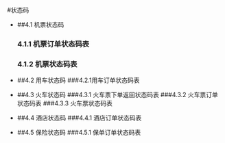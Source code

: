 #状态码

- ##4.1 机票状态码
  ###  4.1.1 机票订单状态码表
  ###  4.1.2 机票状态码表

- ##4.2 用车状态码
###4.2.1用车订单状态码表
- ##4.3 火车状态码
###4.3.1 火车票下单返回状态码表
###4.3.2 火车票订单状态码表
###4.3.3 火车票状态码表
- ##4.4 酒店状态码
###4.4.1 酒店订单状态码表
- ##4.5 保险状态码
###4.5.1 保单订单状态码表